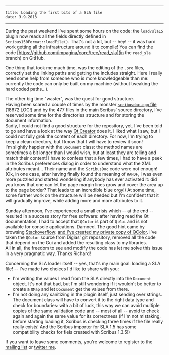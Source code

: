 ----
    title: Loading the first bits of a SLA file
    date: 3.9.2013
----

During the past weekend I've  spent some hours on the code: the `load/sla15` plugin  now reads all the fields directly defined in `Scribus150Format::loadFile()`. That's not a lot, but -- hey! -- it was hard work getting all the infrastructure around it to compile! You can find the code [https://github.com/impagina/core/tree/read_sla](in the `read_sla` branch) on GitHub.

One thing that took me much time, was the editing of the `.pro` files, correctly set the linking paths and getting the includes straight. Here I really need some help from someone who is more knowledgeable than me: currently the code can only be built on my machine (without tweaking the hard coded paths...).

The other big time "waster", was the quest for good structure.  
Having been scared a couple of times by the monster [`scribusdoc.cpp` file](http://scribus.net/svn/Scribus/trunk/Scribus/scribus/scribusdoc.cpp) (18672 LOC!) and by the 477 files in the main Scribus' source directory, I've reserved some time for the directories structure and for storing the document information.  
Sadly, I could not find a good structure for the repository, yet. I've been told to go and have a look at the way [Qt Creator](http://qt.gitorious.org/qt-creator) does it. I liked what I saw, but I could not fully grok the content of each directory. For now, I'm trying to keep a clean directory, but I know that I will have to review it soon!  
I'm slightly happier with the `Document` class: the method names are sometimes a bit longer than I would wish, but at least they are telling and match their content! I have to confess that a few times, I had to have a peek in the Scribus preferences dialog in order to understand what the XML attributes meant...  Their  name and the `ScribusDoc` code were not enough! (Ok, in one case, after having finally found the meaning of `RANDF`, I was even more puzzled and started wondering if anybody has ever activated it: did you know that one can let the page margin lines grow and cover the area up to the page border? That leads to an incredible blue orgy!)
At some time, some further work on the structure will be needed but I'm confident that it will gradually improve, while adding more and more attributes to it.

Sunday afternoon, I've experienced a small crisis which -- at the end -- resulted in a success story for free software: after having read the Qt documentation, I had to accept that `QColor` is part of `QtGui` and is not available for console applications. Damned. The good hint came by browsing [Stackoverflow](http://stackoverflow.com): [and I've created my private copy of QColor](http://stackoverflow.com/questions/12390592/why-is-qt-qcolor-a-part-of-qtgui-possible-workarounds). I've taken the `QColor` source from Digias' git repository, removed all the code that depend on the Gui and added the resulting class to my libraries.  
All in all, the freedom to see and modify the code has let me solve this issue in a very pragmatic way. Thanks Richard!

Concerning the SLA loader itself -- yes, that's my main goal: loading a SLA file! -- I've made two choices I'd like to share with you: 

- I'm writing the values I read from the SLA directly into the `Document` object. It's not that bad, but I'm still wondering if it wouldn't be better to create a `QMap` and let `Document` get the values from there.
- I'm not doing any sanitizing in the plugin itself, just sending over strings. The document class will have to convert it to the right data type and check for boundaries: with a bit of luck, this way we can avoid multiple copies of the same validation code and -- most of all -- avoid to check again and again the same value for its correctness (if I'm not mistaking, before starting loading it, Scribus is checking three times if the file really really exists! And the Scribus importer for SLA 1.5 has some compatibility checks for fiels created with Scribus 1.3.5!)

If you want to leave some comments, you're welcome to register to the [mailing list](http://lists.impagina.org/mailman/admin/list) or [twitter me](https://twitter.com/a_l_e).
